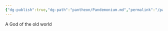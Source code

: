 ```yaml
---
{"dg-publish":true,"dg-path":"pantheon/Pandemonium.md","permalink":"/pantheon/pandemonium/","tags":["deity","old-world"],"noteIcon":"deity"}
---
```


A God of the old world